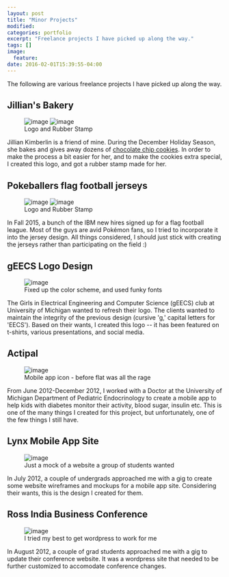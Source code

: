 ```yaml
---
layout: post
title: "Minor Projects"
modified:
categories: portfolio
excerpt: "Freelance projects I have picked up along the way."
tags: []
image:
  feature: 
date: 2016-02-01T15:39:55-04:00
---
```


The following are various freelance projects I have picked up along the way.

## Jillian's Bakery

<figure class="half">
  <img src="{{ site.url }}/images/HailToTheChip_Color.pdf" alt="image">
  <img src="{{ site.url }}/images/hailtothechip_stamp.jpg" alt="image">
  <figcaption>Logo and Rubber Stamp</figcaption>
</figure>

Jillian Kimberlin is a friend of mine. During the December Holiday Season, she 
bakes and gives away dozens of [chocolate chip cookies](http://www.postbulletin.com/life/food/christmas-cookies-for-not-a-lot-of-dough/article_5cd174db-280e-53dd-abe8-1467e166966b.html). 
In order to make the process a bit easier for her, and to make the cookies extra
special, I created this logo, and got a rubber stamp made for her. 

## Pokeballers flag football jerseys

<figure class="half">
  <img src="{{ site.url }}/images/pokeballers_red.png" alt="image">
  <img src="https://scontent-ord1-1.cdninstagram.com/t51.2885-15/e15/11809858_871616139602798_452435258_n.jpg" alt="image">
  <figcaption>Logo and Rubber Stamp</figcaption>
</figure>

In Fall 2015, a bunch of the IBM new hires signed up for a flag football league.
Most of the guys are avid Pokémon fans, so I tried to incorporate it into the 
jersey design. All things considered, I should just stick with creating the jerseys
rather than participating on the field :)

## gEECS Logo Design

<figure>
  <img src="{{ site.url }}/images/gEECS_Shirt_Front.png" alt="image">
  <figcaption>Fixed up the color scheme, and used funky fonts</figcaption>
</figure>

The Girls in Electrical Engineering and Computer Science (gEECS) club at University
of Michigan wanted to refresh their logo. The clients wanted to maintain the 
integrity of the previous design (cursive 'g,' capital letters for 'EECS'). Based
on their wants, I created this logo -- it has been featured on t-shirts, various
presentations, and social media. 

## Actipal

<figure>
  <img src="{{ site.url }}/images/Actiopal_Icon.png" alt="image">
  <figcaption>Mobile app icon - before flat was all the rage</figcaption>
</figure>

From June 2012-December 2012, I worked with a Doctor at the University of Michigan
Department of Pediatric Endocrinology to create a mobile app to help kids with 
diabetes monitor their activity, blood sugar, insulin etc. This is one of the
many things I created for this project, but unfortunately, one of the few things
I still have. 

## Lynx Mobile App Site

<figure>
  <img src="{{ site.url }}/images/website_day3.png" alt="image">
  <figcaption>Just a mock of a website a group of students wanted</figcaption>
</figure>

In July 2012, a couple of undergrads approached me with a gig to create some 
website wireframes and mockups for a mobile app site. Considering their wants, 
this is the design I created for them. 

## Ross India Business Conference

<figure>
  <img src="{{ site.url }}/images/rossibc.png" alt="image">
  <figcaption>I tried my best to get wordpress to work for me</figcaption>
</figure>

In August 2012, a couple of grad students approached me with a gig to update 
their conference website. It was a wordpress site that needed to be further
customized to accomodate conference changes. 
